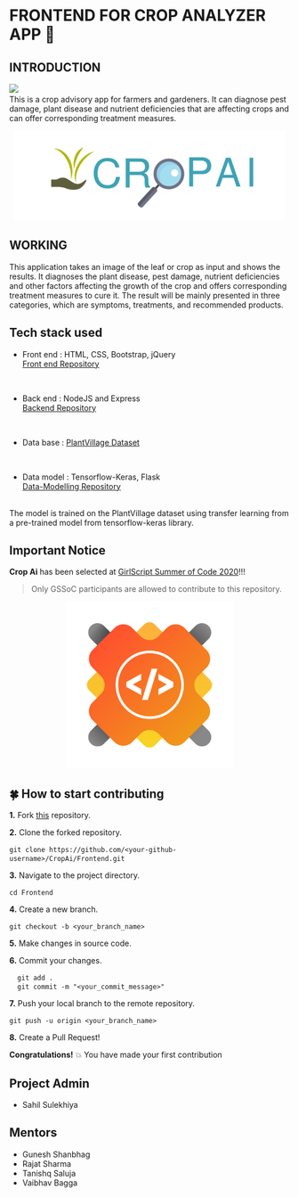 # FRONTEND FOR CROP ANALYZER APP :fallen_leaf:

## INTRODUCTION

[<img src="https://img.shields.io/badge/GSSOC-20-orange?style=for-the-badge">](https://www.gssoc.tech/)<br /> 
This is a crop advisory app for farmers and gardeners. It can diagnose pest damage, plant disease and nutrient deficiencies that are affecting crops and can offer corresponding treatment measures.

<p align="center">
  <img width="488" height="161" src="./designs/logo-designs/cropAi-logo-croped.png">
</p>



## WORKING

This application takes an image of the leaf or crop as input and shows the results. It diagnoses the plant disease, pest damage, nutrient deficiencies and other factors affecting the growth of the crop and offers corresponding treatment measures to cure it. The result will be mainly presented in three categories, which are symptoms, treatments, and recommended products.



## Tech stack used 
- Front end : HTML, CSS, Bootstrap, jQuery\
[Front end Repository](https://github.com/CropAi/Frontend)
<br /> 

- Back end : NodeJS and Express\
[Backend Repository](https://github.com/CropAi/Backend.git)
<br /> 

- Data base : [PlantVillage Dataset](https://www.kaggle.com/emmarex/plantdisease)

<br /> 

- Data model : Tensorflow-Keras, Flask\
[Data-Modelling Repository](https://github.com/CropAi/Data-Modeling.git)
<br/>
 The model is trained on the PlantVillage dataset using transfer learning from a pre-trained model from tensorflow-keras library. 




## Important Notice

**Crop Ai** has been selected at [GirlScript Summer of Code 2020](https://www.gssoc.tech/)!!!

>Only GSSoC participants are allowed to contribute to this repository.

<p align="center">
  <img width="300" height="300" src="./designs/logo-designs/gssoc-logo.png">
</p>


## :four_leaf_clover: How to start contributing 


**1.** Fork [this](https://github.com/CropAi/Frontend) repository.

**2.** Clone the forked repository.

```terminal
git clone https://github.com/<your-github-username>/CropAi/Frontend.git
```

**3.** Navigate to the project directory.

```terminal
cd Frontend
```

**4.** Create a new branch.

```terminal
git checkout -b <your_branch_name>
```

**5.** Make changes in source code.

**6.** Commit your changes.

```terminal
  git add .
  git commit -m "<your_commit_message>"
```

**7.** Push your local branch to the remote repository.

```terminal
git push -u origin <your_branch_name>
```

**8.** Create a Pull Request!

**Congratulations!**  :boom: You have made your first contribution
 


## Project Admin
- Sahil Sulekhiya

## Mentors

 - Gunesh Shanbhag
 - Rajat Sharma
 - Tanishq Saluja
 - Vaibhav Bagga